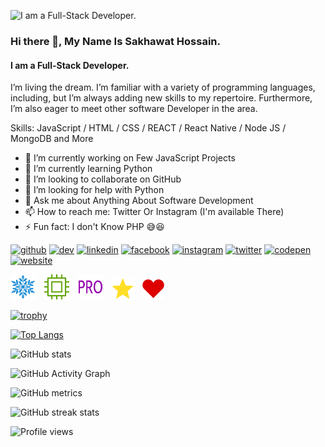 ![I am a Full-Stack Developer.](https://pbs.twimg.com/profile_banners/1324010950790246401/1631205081/1080x360)
### Hi there 👋, My Name Is Sakhawat Hossain.
#### I am a Full-Stack Developer.

I’m living the dream.
I’m familiar with a variety of programming languages, including, but I’m always adding new skills to my repertoire. Furthermore, I’m also eager to meet other software Developer in the area.

Skills:  JavaScript / HTML / CSS / REACT / React Native / Node JS / MongoDB and More

- 🔭 I’m currently working on Few JavaScript Projects 
- 🌱 I’m currently learning Python 
- 👯 I’m looking to collaborate on GitHub 
- 🤔 I’m looking for help with Python 
- 💬 Ask me about Anything About Software Development 
- 📫 How to reach me: Twitter Or Instagram (I'm available There) 
- ⚡ Fun fact: I don't Know PHP 😅😆 


[<img src='https://cdn.jsdelivr.net/npm/simple-icons@3.0.1/icons/github.svg' alt='github' height='40'>](https://github.com/insaafusion)  [<img src='https://cdn.jsdelivr.net/npm/simple-icons@3.0.1/icons/dev-dot-to.svg' alt='dev' height='40'>](https://dev.to/insaafusion)  [<img src='https://cdn.jsdelivr.net/npm/simple-icons@3.0.1/icons/linkedin.svg' alt='linkedin' height='40'>](https://www.linkedin.com/in/insaafusion/)  [<img src='https://cdn.jsdelivr.net/npm/simple-icons@3.0.1/icons/facebook.svg' alt='facebook' height='40'>](https://www.facebook.com/insaafusion)  [<img src='https://cdn.jsdelivr.net/npm/simple-icons@3.0.1/icons/instagram.svg' alt='instagram' height='40'>](https://www.instagram.com/insaafusion/)  [<img src='https://cdn.jsdelivr.net/npm/simple-icons@3.0.1/icons/twitter.svg' alt='twitter' height='40'>](https://twitter.com/insaafusion)  [<img src='https://cdn.jsdelivr.net/npm/simple-icons@3.0.1/icons/codepen.svg' alt='codepen' height='40'>](https://codepen.io/insaafusion)  [<img src='https://cdn.jsdelivr.net/npm/simple-icons@3.0.1/icons/icloud.svg' alt='website' height='40'>](https://portfolio.insaafusion.com)  

<a href='https://archiveprogram.github.com/'><img src='https://raw.githubusercontent.com/acervenky/animated-github-badges/master/assets/acbadge.gif' width='40' height='40'></a> <a href='https://docs.github.com/en/developers'><img src='https://raw.githubusercontent.com/acervenky/animated-github-badges/master/assets/devbadge.gif' width='40' height='40'></a> <a href='https://github.com/pricing'><img src='https://raw.githubusercontent.com/acervenky/animated-github-badges/master/assets/pro.gif' width='40' height='40'></a> <a href='https://stars.github.com/'><img src='https://raw.githubusercontent.com/acervenky/animated-github-badges/master/assets/starbadge.gif' width='35' height='35'></a> <a href='https://docs.github.com/en/github/supporting-the-open-source-community-with-github-sponsors'><img src='https://raw.githubusercontent.com/acervenky/animated-github-badges/master/assets/sponsorbadge.gif' width='35' height='35'></a> 

[![trophy](https://github-profile-trophy.vercel.app/?username=insaafusion)](https://github.com/ryo-ma/github-profile-trophy)

[![Top Langs](https://github-readme-stats.vercel.app/api/top-langs/?username=insaafusion&layout=compact)](https://github.com/insaafusion/github-readme-stats)

![GitHub stats](https://github-readme-stats.vercel.app/api?username=insaafusion&show_icons=true&count_private=true)  

![GitHub Activity Graph](https://activity-graph.herokuapp.com/graph?username=insaafusion)  

![GitHub metrics](https://metrics.lecoq.io/insaafusion)  

![GitHub streak stats](https://github-readme-streak-stats.herokuapp.com/?user=insaafusion)  

![Profile views](https://gpvc.arturio.dev/insaafusion)  

